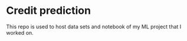# Credit prediction

This repo is used to host data sets and notebook of my ML project that I worked on.